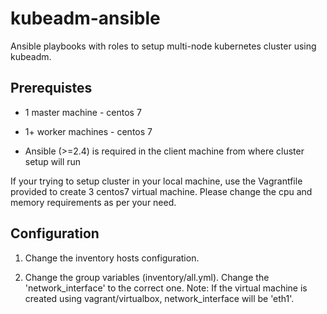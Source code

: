 # kubeadm-ansible

Ansible playbooks with roles to setup multi-node kubernetes cluster using kubeadm. 

## Prerequistes

* 1 master machine - centos 7

* 1+ worker machines - centos 7

* Ansible (>=2.4) is required in the client machine from where cluster setup will run

If your trying to setup cluster in your local machine, use the Vagrantfile provided to create 3 centos7 virtual machine. Please change the cpu and memory requirements as per your need.

## Configuration

1. Change the inventory hosts configuration.

2. Change the group variables (inventory/all.yml). Change the 'network_interface' to the correct one. Note: If the virtual machine is created using vagrant/virtualbox, network_interface will be 'eth1'.
